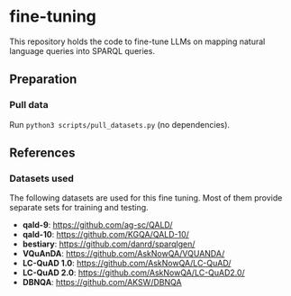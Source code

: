 # fine-tuning

This repository holds the code to fine-tune LLMs on mapping natural language queries into SPARQL queries.

## Preparation

### Pull data

Run `python3 scripts/pull_datasets.py` (no dependencies).

## References

### Datasets used

The following datasets are used for this fine tuning. Most of them provide separate sets for training and testing.

- **qald-9**: https://github.com/ag-sc/QALD/
- **qald-10**: https://github.com/KGQA/QALD-10/
- **bestiary**: https://github.com/danrd/sparqlgen/
- **VQuAnDA**: https://github.com/AskNowQA/VQUANDA/
- **LC-QuAD 1.0**: https://github.com/AskNowQA/LC-QuAD/
- **LC-QuAD 2.0**: https://github.com/AskNowQA/LC-QuAD2.0/
- **DBNQA**: https://github.com/AKSW/DBNQA
